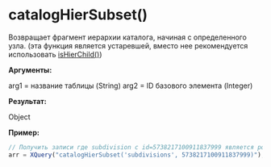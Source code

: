# catalogHierSubset()
Возвращает фрагмент иерархии каталога, начиная с определенного узла. (эта функция является устаревшей, вместо нее рекомендуется использовать [isHierChild()](#ishierchild))

**Аргументы:** 

arg1 = название таблицы (String)
arg2 = ID базового элемента (Integer)

**Результат:**

Object

**Пример:**

```js
// Получить записи где subdivision с id=5738217100911837999 является родительским (выводит все записи находящиеся ниже по иерархии)
arr = XQuery("catalogHierSubset('subdivisions', 5738217100911837999)");
```